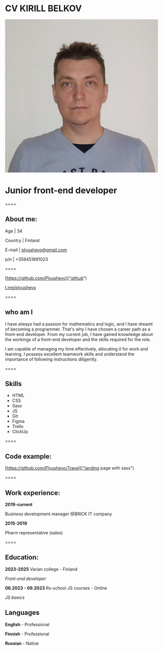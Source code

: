 # CV KIRILL BELKOV

![Kirill Belkov photo](./img/cropped-IMG_20211104_174744.jpg "Kirill Belkov")
# Junior front-end developer

====

## About me:
Age        | 34

Country    | Finland

E-mail     | plyushevo@gmail.com

p/n        | +358451891023

====

[https://github.com/Plyushevo]("github")

[t.me/plyushevo]("Telegram")

====

## who am I

I have always had a passion for mathematics and logic, and I have dreamt of becoming a programmer. That's why I have chosen a career path as a front-end developer. From my current job, I have gained knowledge about the workings of a front-end developer and the skills required for the role.

I am capable of managing my time effectively, allocating it for work and learning. I possess excellent teamwork skills and understand the importance of following instructions diligently.

====

## Skills

* HTML
* CSS
* Sass
* JS
* Git
* Figma
* Trello
* ClickUp

====

## Code example:
[https://github.com/Plyushevo/Travel]("landing page with sass")

====
## Work experience:

**2019-current**

Business development manager @BRICK IT company


**2015-2019**

Pharm representative (sales)

====

## Education:
**2023-2025** Varian college - Finland

*Front-end developer*

**06.2023 - 09.2023** Rs-school JS courses - Online

*JS basics*

## Languages

**English** - Professional

**Finnish** - Professional

**Russian** - Native